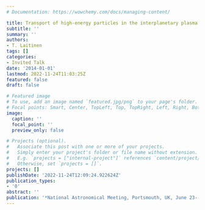 ```yaml
---
# Documentation: https://wowchemy.com/docs/managing-content/

title: Transport of high-energy particles in the interplanetary plasma
subtitle: ''
summary: ''
authors:
- T. Laitinen
tags: []
categories:
- Invited Talk
date: '2014-01-01'
lastmod: 2022-11-24T11:03:25Z
featured: false
draft: false

# Featured image
# To use, add an image named `featured.jpg/png` to your page's folder.
# Focal points: Smart, Center, TopLeft, Top, TopRight, Left, Right, BottomLeft, Bottom, BottomRight.
image:
  caption: ''
  focal_point: ''
  preview_only: false

# Projects (optional).
#   Associate this post with one or more of your projects.
#   Simply enter your project's folder or file name without extension.
#   E.g. `projects = ["internal-project"]` references `content/project/deep-learning/index.md`.
#   Otherwise, set `projects = []`.
projects: []
publishDate: '2022-11-24T12:09:24.922624Z'
publication_types:
- '0'
abstract: ''
publication: '*National Astronomical Meeting, Portsmouth, UK, June 23--26*'
---
```

